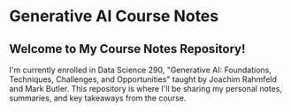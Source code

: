 
# Generative AI Course Notes

## Welcome to My Course Notes Repository!

I'm currently enrolled in Data Science 290, "Generative AI: Foundations, Techniques, Challenges, and Opportunities" taught by Joachim Rahmfeld and Mark Butler. This repository is where I'll be sharing my personal notes, summaries, and key takeaways from the course. 